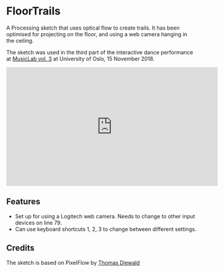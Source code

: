 # FloorTrails

A Processing sketch that uses optical flow to create trails. It has been optimised for projecting on the floor, and using a web camera hanging in the ceiling. 

The sketch was used in the third part of the interactive dance performance at [MusicLab vol. 3](https://www.hf.uio.no/ritmo/english/news-and-events/events/musiclab/2018/rhythm/index.html)
at University of Oslo, 15 November 2018. 

<p><iframe width="560" height="315" src="https://www.youtube.com/embed/seTniMrMlmM?start=213" frameborder="0" allow="accelerometer; autoplay; encrypted-media; gyroscope; picture-in-picture" allowfullscreen></iframe></p>

## Features ##

- Set up for using a Logitech web camera. Needs to change to other input devices on line 79.
- Can use keyboard shortcuts 1, 2, 3 to change between different settings. 

## Credits

The sketch is based on PixelFlow by [Thomas Diewald](http://thomasdiewald.com) 
